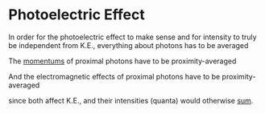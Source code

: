# Photoelectric Effect

In order for the photoelectric effect to make sense and for intensity to truly be independent from K.E., everything about photons has to be averaged

The [momentums](https://github.com/animal-tree/Writing-stuff-2/blob/main/Theories/What-is-Light.md) of proximal photons have to be proximity-averaged

And the electromagnetic effects of proximal photons have to be proximity-averaged

since both affect K.E., and their intensities (quanta) would otherwise [sum](https://qr.ae/psZKjS).
